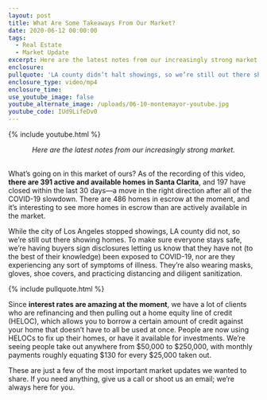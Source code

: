 ```yaml
---
layout: post
title: What Are Some Takeaways From Our Market?
date: 2020-06-12 00:00:00
tags:
  - Real Estate
  - Market Update
excerpt: Here are the latest notes from our increasingly strong market.
enclosure:
pullquote: 'LA county didn’t halt showings, so we’re still out there showing homes safely.'
enclosure_type: video/mp4
enclosure_time:
use_youtube_image: false
youtube_alternate_image: /uploads/06-10-montemayor-youtube.jpg
youtube_code: IUd9LifeDv0
---
```


{% include youtube.html %}

<center><em>Here are the latest notes from our increasingly strong market.</em></center>

<br>What’s going on in this market of ours? As of the recording of this video, **there are 391 active and available homes in Santa Clarita**, and 197 have closed within the last 30 days—a move in the right direction after all of the COVID-19 slowdown. There are 486 homes in escrow at the moment, and it’s interesting to see more homes in escrow than are actively available in the market.

While the city of Los Angeles stopped showings, LA county did not, so we’re still out there showing homes. To make sure everyone stays safe, we’re having buyers sign disclosures letting us know that they have not (to the best of their knowledge) been exposed to COVID-19, nor are they experiencing any sort of symptoms of illness. They’re also wearing masks, gloves, shoe covers, and practicing distancing and diligent sanitization.

{% include pullquote.html %}

Since **interest rates are amazing at the moment**, we have a lot of clients who are refinancing and then pulling out a home equity line of credit (HELOC), which allows you to borrow a certain amount of credit against your home that doesn’t have to all be used at once. People are now using HELOCs to fix up their homes, or have it available for investments. We’re seeing people take out anywhere from $50,000 to $250,000, with monthly payments roughly equating $130 for every $25,000 taken out.

These are just a few of the most important market updates we wanted to share. If you need anything, give us a call or shoot us an email; we’re always here for you.